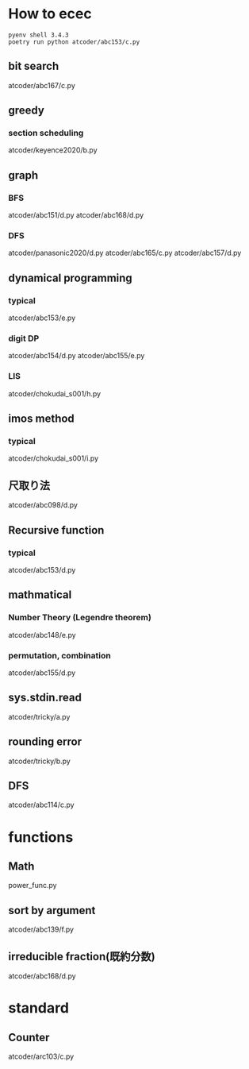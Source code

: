 # How to ecec
```
pyenv shell 3.4.3
poetry run python atcoder/abc153/c.py
```

## bit search
atcoder/abc167/c.py


## greedy
### section scheduling
atcoder/keyence2020/b.py

## graph
### BFS
atcoder/abc151/d.py
atcoder/abc168/d.py

### DFS
atcoder/panasonic2020/d.py
atcoder/abc165/c.py
atcoder/abc157/d.py

## dynamical programming
### typical
atcoder/abc153/e.py

### digit DP
atcoder/abc154/d.py
atcoder/abc155/e.py

### LIS
atcoder/chokudai_s001/h.py

## imos method
### typical
atcoder/chokudai_s001/i.py

## 尺取り法
atcoder/abc098/d.py

## Recursive function
### typical
atcoder/abc153/d.py

## mathmatical
### Number Theory (Legendre theorem)
atcoder/abc148/e.py

### permutation, combination
atcoder/abc155/d.py

## sys.stdin.read
atcoder/tricky/a.py

## rounding error
atcoder/tricky/b.py

## DFS
atcoder/abc114/c.py

# functions
## Math
power_func.py

## sort by argument
atcoder/abc139/f.py 

## irreducible fraction(既約分数)
atcoder/abc168/d.py

# standard
## Counter
atcoder/arc103/c.py
